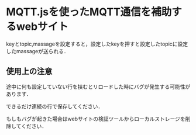 # MQTT.jsを使ったMQTT通信を補助するwebサイト

keyとtopic,massageを設定すると，設定したkeyを押すと設定したtopicに設定したmassageが送られる．

## 使用上の注意

途中に何も設定していない行を挟むとリロードした時にバグが発生する可能性があります．

できるだけ連続の行で保存してください．

もしもバグが起きた場合はwebサイトの検証ツールからローカルストレージを削除してください．
